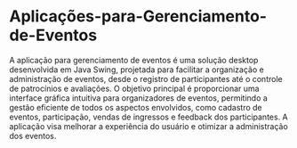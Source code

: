 # Aplicações-para-Gerenciamento-de-Eventos

A aplicação para gerenciamento de eventos é uma solução desktop desenvolvida em Java Swing, projetada
para facilitar a organização e administração de eventos, desde o registro de participantes até o controle de
patrocínios e avaliações. O objetivo principal é proporcionar uma interface gráfica intuitiva para
organizadores de eventos, permitindo a gestão eficiente de todos os aspectos envolvidos, como cadastro de
eventos, participação, vendas de ingressos e feedback dos participantes. A aplicação visa melhorar a
experiência do usuário e otimizar a administração dos eventos.
